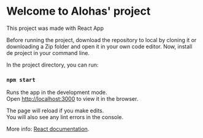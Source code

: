 # Welcome to Alohas' project

This project was made with React App

Before running the project,  download the repository to local by cloning it or downloading a Zip folder and open it in your own code editor. Now, install de project in your command line. 

In the project directory, you can run:

### `npm start`

Runs the app in the development mode.\
Open [http://localhost:3000](http://localhost:3000) to view it in the browser.

The page will reload if you make edits.\
You will also see any lint errors in the console.


More info: [React documentation](https://reactjs.org/).



